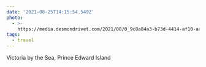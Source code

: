 ```yaml
---
date: '2021-08-25T14:15:54.549Z'
photo:
  - >-
    https://media.desmondrivet.com/2021/08/0_9c8a84a3-b73d-4414-af10-aaf46ec1e9ca.jpg
tags:
  - travel
---
```


Victoria by the Sea, Prince Edward Island
